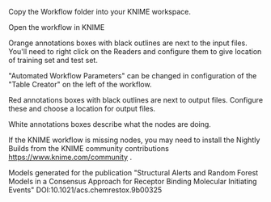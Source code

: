 Copy the Workflow folder into your KNIME workspace.

Open the workflow in KNIME

Orange annotations boxes with black outlines are next to the input files. You'll need to right click on the Readers and configure them to give location of training set and test set.

"Automated Workflow Parameters" can be changed in configuration of the "Table Creator" on the left of the workflow.

Red annotations boxes with black outlines are next to output files. Configure these and choose a location for output files.

White annotations boxes describe what the nodes are doing.

If the KNIME workflow is missing nodes, you may need to install the Nightly Builds from the KNIME community contributions https://www.knime.com/community .

Models generated for the publication "Structural Alerts and Random Forest Models in a Consensus Approach for Receptor Binding Molecular Initiating Events" DOI:10.1021/acs.chemrestox.9b00325
